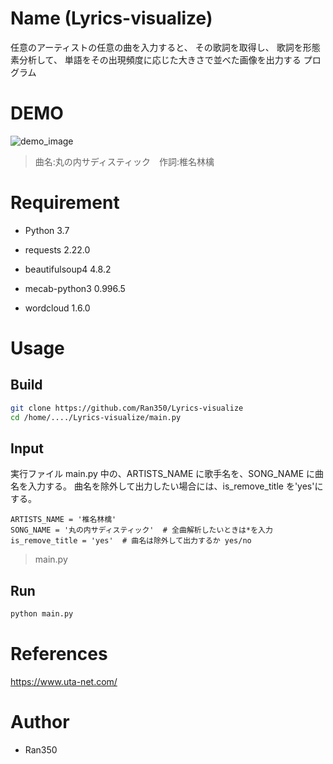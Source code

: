 # Name (Lyrics-visualize)

任意のアーティストの任意の曲を入力すると、
その歌詞を取得し、
歌詞を形態素分析して、
単語をその出現頻度に応じた大きさで並べた画像を出力する
プログラム

# DEMO

![demo_image](/image/img.png)

> 曲名:丸の内サディスティック　作詞:椎名林檎

# Requirement

- Python 3.7

- requests 2.22.0
- beautifulsoup4 4.8.2
- mecab-python3 0.996.5
- wordcloud 1.6.0

# Usage

## Build

```bash
git clone https://github.com/Ran350/Lyrics-visualize
cd /home/..../Lyrics-visualize/main.py
```

## Input

実行ファイル main.py 中の、ARTISTS_NAME に歌手名を、SONG_NAME に曲名を入力する。
曲名を除外して出力したい場合には、is_remove_title を'yes'にする。

```
ARTISTS_NAME = '椎名林檎'
SONG_NAME = '丸の内サディスティック'  # 全曲解析したいときは*を入力
is_remove_title = 'yes'  # 曲名は除外して出力するか yes/no
```

> main.py

## Run

```bash
python main.py
```

# References

<https://www.uta-net.com/>

# Author

- Ran350
